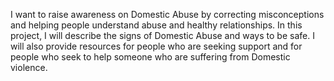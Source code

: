  I want to raise awareness on Domestic Abuse by correcting misconceptions and helping people understand abuse and healthy relationships. 
 In this project, I will describe the signs of Domestic Abuse and ways to be safe.
I will also provide resources for people who are seeking support and for people who seek to help someone who are suffering from Domestic violence.
